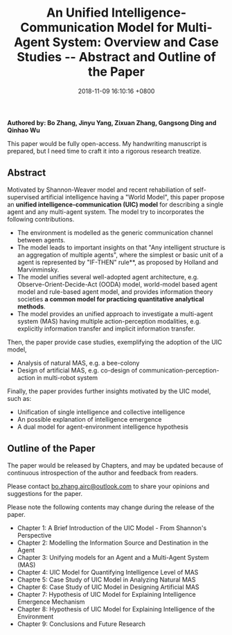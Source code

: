 ﻿---
layout: post
title:  "An Unified Intelligence-Communication Model for Multi-Agent System: Overview and Case Studies -- Abstract and Outline of the Paper"
date:   2018-11-09 16:10:16 +0800
categories: Open-Access Research Paper
---
**Authored by: Bo Zhang, Jinyu Yang, Zixuan Zhang, Gangsong Ding and Qinhao Wu**

This paper would be fully open-access. My handwriting manuscript is prepared, but I need time to craft it into a rigorous research treatize. 

## Abstract 

Motivated by Shannon-Weaver model and recent rehabiliation of self-supervised artificial intelligence having a "World Model", this paper propose an **unified intelligence-communication (UIC) model** for describing a single agent and any multi-agent system. 
The model try to incorporates the following contributions.
+ The environment is modelled as the generic communication channel between agents. 
+ The model leads to important insights on that "Any intelligent structure is an aggregation of multiple agents", where the simplest or basic unit of a agent is represented by "IF-THEN" rule**, as proposed by Holland and Marvinminsky.
+ The model unifies several well-adopted agent architecture, e.g. Observe-Orient-Decide-Act (OODA) model, world-model based agent model and rule-based agent model, and provides information theory societies **a common model for practicing quantitative analytical methods**.
+ The model provides an unified approach to investigate a multi-agent system (MAS) having multiple action-perception modalities, e.g. explicitly information transfer and implicit information transfer.

Then, the paper provide case studies, exemplifying the adoption of the UIC model, 
+ Analysis of natural MAS, e.g. a bee-colony
+ Design of artificial MAS, e.g. co-design of communication-perception-action in multi-robot system

Finally, the paper provides further insights motivated by the UIC model, such as:
+ Unification of single intelligence and collective intelligence
+ An possible explanation of intelligence emergence
+ A dual model for agent-environment intelligence hypothesis

## Outline of the Paper
The paper would be released by Chapters, and may be updated because of continuous 
introspection of the author and feedback from readers. 

Please contact bo.zhang.airc@outlook.com to share your opinions and suggestions for the paper. 

Please note the following contents may change during the release of the paper.
+ Chapter 1: A Brief Introduction of the UIC Model - From Shannon's Perspective
+ Chapter 2: Modelling the Information Source and Destination in the Agent
+ Chapter 3: Unifying models for an Agent and a Multi-Agent System (MAS)
+ Chapter 4: UIC Model for Quantifying Intelligence Level of MAS 
+ Chaptre 5: Case Study of UIC Model in Analyzing Natural MAS
+ Chapter 6: Case Study of UIC Model in Designing Artificial MAS
+ Chapter 7: Hypothesis of UIC Model for Explaining Intelligence Emergence Mechanism
+ Chapter 8: Hypothesis of UIC Model for Explaining Intelligence of the Environment
+ Chapter 9: Conclusions and Future Research

<div id="gitmentContainer">
</div>
<link rel="stylesheet" href="https://jjeejj.github.io/css/gitment.css">

<script src="https://jjeejj.github.io/js/gitment.js"></script>
<script>

var gitment = new Gitment({
    
id: '<%= page.date %>',
owner: 'uicm-mas',
    
repo: 'uicm-mas.github.io',
    
oauth: {
        client_id: '18a165f5d54ee50fc269',
        
client_secret: '8abc39c0bae1859cb71bbe4cef2c982179c096ca',
   
 },

});

gitment.render('gitmentContainer');

</script>

